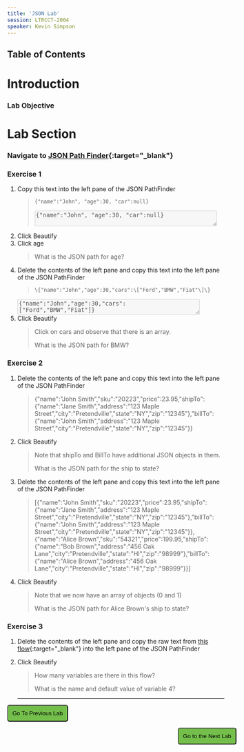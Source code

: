 ```yaml
---
title: 'JSON Lab'
session: LTRCCT-2004
speaker: Kevin Simpson
---
```


## Table of Contents

# Introduction
### Lab Objective

# Lab Section

### Navigate to [JSON Path Finder](https://jsonpathfinder.com/){:target="_blank"}
   
### Exercise 1

1. Copy this text into the left pane of the JSON PathFinder
   > `{"name":"John", "age":30, "car":null}`
   >
   >  <textarea cols="50" disabled style=background-color: #ffffff>{"name":"John", "age":30, "car":null} </textarea>
2. Click Beautify
3. Click age
   > What is the JSON path for age? 
   >
4. Delete the contents of the left pane and copy this text into the left pane of the JSON PathFinder
   > `\{"name":"John","age":30,"cars":\["Ford","BMW","Fiat"\]\}`
   >
   <textarea cols="50" disabled >{"name":"John","age":30,"cars":["Ford","BMW","Fiat"]}</textarea>
5. Click Beautify
   > Click on cars and observe that there is an array.
   >
   > What is the JSON path for BMW?

### Exercise 2

1. Delete the contents of the left pane and copy this text into the left pane of the JSON PathFinder
   >  \{"name":"John Smith","sku":"20223","price":23.95,"shipTo":\{"name":"Jane Smith","address":"123 Maple Street","city":"Pretendville","state":"NY","zip":"12345"\},"billTo":\{"name":"John Smith","address":"123 Maple Street","city":"Pretendville","state":"NY","zip":"12345"\}\}
   >

2. Click Beautify
   > Note that shipTo and BillTo have additional JSON objects in them.
   >
   > What is the JSON path for the ship to state?
   >
3. Delete the contents of the left pane and copy this text into the left pane of the JSON PathFinder
   > \[\{"name":"John Smith","sku":"20223","price":23.95,"shipTo":\{"name":"Jane Smith","address":"123 Maple Street","city":"Pretendville","state":"NY","zip":"12345"\},"billTo":\{"name":"John Smith","address":"123 Maple Street","city":"Pretendville","state":"NY","zip":"12345"\}\},\{"name":"Alice Brown","sku":"54321","price":199.95,"shipTo":\{"name":"Bob Brown","address":"456 Oak Lane","city":"Pretendville","state":"HI","zip":"98999"\},"billTo":\{"name":"Alice Brown","address":"456 Oak Lane","city":"Pretendville","state":"HI","zip":"98999"\}\}\]
   >

4. Click Beautify
   > Note that we now have an array of objects (0 and 1)
   >
   > What is the JSON path for Alice Brown's ship to state?

### Exercise 3

1. Delete the contents of the left pane and copy the raw text from [this flow](flows/CL_1_salesService_lang.json){:target="_blank"} into the left pane of the JSON PathFinder
2. Click Beautify
   > How many variables are there in this flow?
   >
   > What is the name and default value of variable 4?
    
    ---





















<script>
function mainPage() {window.location.href = "Lab_4";}
function nextLab() 
 {
 window.location.href = "Lab_5";
 }
</script>

<div id="button-row">
<button onclick="mainPage()" style="
  border-radius: 5px;
  background-color: rgb(116,191,75);
  padding: 10px;">Go To Previous Lab</button>

<button onclick="nextLab()" style="
  position: absolute;
  right: 200px;
  border-radius: 5px;
  background-color: rgb(116,191,75);
  padding: 10px;">Go to the Next Lab</button>

</div>